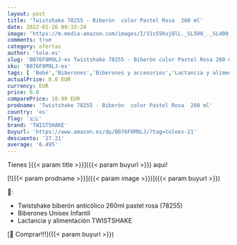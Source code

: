 ```yaml
---
layout: post
title: 'Twistshake 78255 - Biberón  color Pastel Rosa  260 ml'
date: 2022-01-26 09:33:24
image: 'https://m.media-amazon.com/images/I/31s55KujQlL._SL500_._SL400_.jpg'
comments: true
category: ofertas
author: 'tole.es'
slug: 'B076F8M9LJ-es Twistshake 78255 - Biberón color Pastel Rosa 260 ml'
sku: 'B076F8M9LJ-es'
tags: [ 'Bebé','Biberones','Biberones y accesorios','Lactancia y alimentación','biberón','twistshake', ]
actualPrice: 8.0 EUR
currency: EUR
price: 8.0
comparePrice: 10.99 EUR
prodname: 'Twistshake 78255 - Biberón  color Pastel Rosa  260 ml'
country: 'es'
flag: '🇪🇸'
brand: 'TWISTSHAKE'
buyurl: 'https://www.amazon.es/dp/B076F8M9LJ/?tag=tolees-21'
descuento: '27.21'
average: '6.495'
---
```


Tienes [{{< param title >}}]({{< param buyurl >}}) aqui!

[![{{< param prodname >}}]({{< param image >}})]({{< param buyurl >}})

🔎:

- Twistshake biberón anticólico 260ml pastel rosa (78255)
- Biberones Unisex Infantil
- Lactancia y alimentación TWISTSHAKE

[🛒 Comprar!!!]({{< param buyurl >}})
